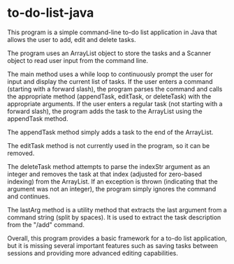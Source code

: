 # to-do-list-java
This program is a simple command-line to-do list application in Java that allows the user to add, edit and delete tasks.

The program uses an ArrayList object to store the tasks and a Scanner object to read user input from the command line.

The main method uses a while loop to continuously prompt the user for input and display the current list of tasks. If the user enters a command (starting with a forward slash), the program parses the command and calls the appropriate method (appendTask, editTask, or deleteTask) with the appropriate arguments. If the user enters a regular task (not starting with a forward slash), the program adds the task to the ArrayList using the appendTask method.

The appendTask method simply adds a task to the end of the ArrayList.

The editTask method is not currently used in the program, so it can be removed.

The deleteTask method attempts to parse the indexStr argument as an integer and removes the task at that index (adjusted for zero-based indexing) from the ArrayList. If an exception is thrown (indicating that the argument was not an integer), the program simply ignores the command and continues.

The lastArg method is a utility method that extracts the last argument from a command string (split by spaces). It is used to extract the task description from the "/add" command.

Overall, this program provides a basic framework for a to-do list application, but it is missing several important features such as saving tasks between sessions and providing more advanced editing capabilities.